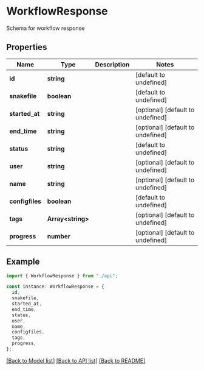 # WorkflowResponse

Schema for workflow response

## Properties

| Name            | Type                    | Description | Notes                             |
| --------------- | ----------------------- | ----------- | --------------------------------- |
| **id**          | **string**              |             | [default to undefined]            |
| **snakefile**   | **boolean**             |             | [default to undefined]            |
| **started_at**  | **string**              |             | [optional] [default to undefined] |
| **end_time**    | **string**              |             | [optional] [default to undefined] |
| **status**      | **string**              |             | [default to undefined]            |
| **user**        | **string**              |             | [optional] [default to undefined] |
| **name**        | **string**              |             | [optional] [default to undefined] |
| **configfiles** | **boolean**             |             | [default to undefined]            |
| **tags**        | **Array&lt;string&gt;** |             | [optional] [default to undefined] |
| **progress**    | **number**              |             | [optional] [default to undefined] |

## Example

```typescript
import { WorkflowResponse } from "./api";

const instance: WorkflowResponse = {
  id,
  snakefile,
  started_at,
  end_time,
  status,
  user,
  name,
  configfiles,
  tags,
  progress,
};
```

[[Back to Model list]](../README.md#documentation-for-models) [[Back to API list]](../README.md#documentation-for-api-endpoints) [[Back to README]](../README.md)
